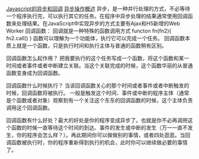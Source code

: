 [Javascript的异步和回调](https://segmentfault.com/a/1190000002999668)
[异步操作概述](https://wangdoc.com/javascript/async/general.html)
异步，是一种并行处理的方式，不必等待一个程序执行完，可以执行其它的任务。在程序中异步处理的结果通常使用回调函数来处理结果。在JavaScript中实现异步的方式主要有Ajax和H5新增的Web Worker
回调函数：
回调就是一种特殊的函数调用方式
functon fn(fn2){
    fn2.call()
}
函数可以理解为一个功能体，执行它可以完成一个任务。
回调函数本质上就是一个函数，只是执行时间和执行主体与普通的函数稍有区别。

回调函数怎么起作用？
把我要执行的这个任务写成一个函数，将这个函数和某一时间或者事件或者中断建立关联。当这个关联完成的时候，这个函数华丽的从普通函数变身成为回调函数。

回调函数什么时候执行？
当该回调函数关心的那个时间或者事件或者中断触发的时候，回调函数将被执行。
一般是触发这个时间、事件或中断的程序主体（通常是个函数或者对象）观察到有一个关注这个东东的回调函数的时候，这个主体负责调用这个回调函数。

回调函数有什么好处？最大的好处是你的程序变成异步了。也就是你不必再调用这个函数的时候一直等待这个时间的到达、事件的发生或中断的发生（万一一直不发生，你的程序会怎么样？）。再此期间你可以做做别的事情，或者四处逛逛。当回调函数被执行时，你的程序重新得到执行的机会，此时你可以继续做必要的事情了。
